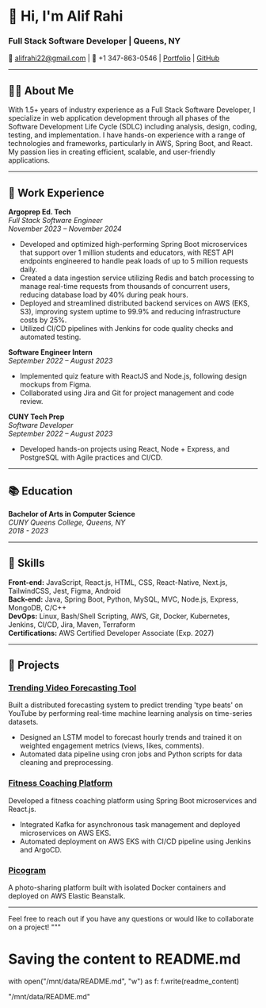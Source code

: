 # 👋 Hi, I'm Alif Rahi

### Full Stack Software Developer | Queens, NY

📧 alifrahi22@gmail.com | 📱 +1 347-863-0546 | [Portfolio](https://portfoliobyalif.netlify.app) | [GitHub](https://github.com/byalif)

---

## 🧑‍💻 About Me

With 1.5+ years of industry experience as a Full Stack Software Developer, I specialize in web application development through all phases of the Software Development Life Cycle (SDLC) including analysis, design, coding, testing, and implementation. I have hands-on experience with a range of technologies and frameworks, particularly in AWS, Spring Boot, and React. My passion lies in creating efficient, scalable, and user-friendly applications.

---

## 💼 Work Experience

**Argoprep Ed. Tech**  
_Full Stack Software Engineer_  
_November 2023 – November 2024_  
- Developed and optimized high-performing Spring Boot microservices that support over 1 million students and educators, with REST API endpoints engineered to handle peak loads of up to 5 million requests daily.
- Created a data ingestion service utilizing Redis and batch processing to manage real-time requests from thousands of concurrent users, reducing database load by 40% during peak hours.
- Deployed and streamlined distributed backend services on AWS (EKS, S3), improving system uptime to 99.9% and reducing infrastructure costs by 25%.
- Utilized CI/CD pipelines with Jenkins for code quality checks and automated testing.

**Software Engineer Intern**  
_September 2022 – August 2023_  
- Implemented quiz feature with ReactJS and Node.js, following design mockups from Figma.
- Collaborated using Jira and Git for project management and code review.

**CUNY Tech Prep**  
_Software Developer_  
_September 2022 – August 2023_  
- Developed hands-on projects using React, Node + Express, and PostgreSQL with Agile practices and CI/CD.

---

## 📚 Education

**Bachelor of Arts in Computer Science**  
_CUNY Queens College, Queens, NY_  
_2018 - 2023_

---

## 🔧 Skills

**Front-end:** JavaScript, React.js, HTML, CSS, React-Native, Next.js, TailwindCSS, Jest, Figma, Android  
**Back-end:** Java, Spring Boot, Python, MySQL, MVC, Node.js, Express, MongoDB, C/C++  
**DevOps:** Linux, Bash/Shell Scripting, AWS, Git, Docker, Kubernetes, Jenkins, CI/CD, Jira, Maven, Terraform  
**Certifications:** AWS Certified Developer Associate (Exp. 2027)

---

## 🚀 Projects

### **[Trending Video Forecasting Tool](https://github.com/byalif/Trending-Video-Forecasts)**  
Built a distributed forecasting system to predict trending 'type beats' on YouTube by performing real-time machine learning analysis on time-series datasets.
- Designed an LSTM model to forecast hourly trends and trained it on weighted engagement metrics (views, likes, comments).  
- Automated data pipeline using cron jobs and Python scripts for data cleaning and preprocessing.

### **[Fitness Coaching Platform](https://github.com/byalif/sousa-front)**  
Developed a fitness coaching platform using Spring Boot microservices and React.js.
- Integrated Kafka for asynchronous task management and deployed microservices on AWS EKS.
- Automated deployment on AWS EKS with CI/CD pipeline using Jenkins and ArgoCD.

### **[Picogram](https://66ed8fd9686ce703f3d3f191--ephemeral-cocada-1cf45c.netlify.app)**  
A photo-sharing platform built with isolated Docker containers and deployed on AWS Elastic Beanstalk.

---

Feel free to reach out if you have any questions or would like to collaborate on a project!
"""

# Saving the content to README.md
with open("/mnt/data/README.md", "w") as f:
    f.write(readme_content)

"/mnt/data/README.md"

